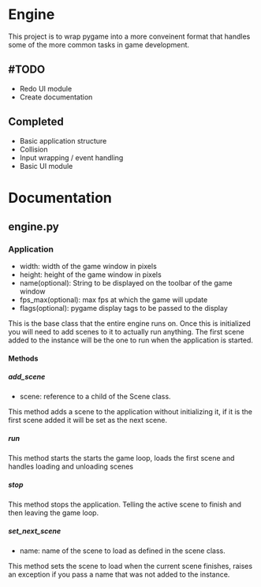 # Engine
This project is to wrap pygame into a more conveinent format that handles some of the more common tasks in game development.

## #TODO
- Redo UI module
- Create documentation

## Completed
- Basic application structure
- Collision
- Input wrapping / event handling
- Basic UI module

# Documentation
## engine.py
### Application
- width: width of the game window in pixels
- height: height of the game window in pixels
- name(optional): String to be displayed on the toolbar of the game window
- fps_max(optional): max fps at which the game will update
- flags(optional): pygame display tags to be passed to the display 

This is the base class that the entire engine runs on. Once this is initialized you will need to add scenes to it to actually run anything.
The first scene added to the instance will be the one to run when the application is started.
#### Methods
##### add_scene
- scene: reference to a child of the Scene class.

This method adds a scene to the application without initializing it, if it is the first scene added it will be set as the next scene.
##### run
This method starts the starts the game loop, loads the first scene and handles loading and unloading scenes 
##### stop
This method stops the application. Telling the active scene to finish and then leaving the game loop.
##### set_next_scene
- name: name of the scene to load as defined in the scene class.

This method sets the scene to load when the current scene finishes, raises an exception if you pass a name that was not added to the instance.
